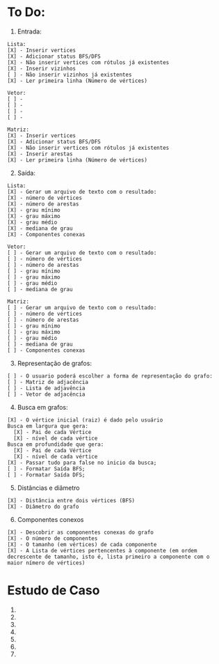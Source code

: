 # To Do:

  1. Entrada:

    Lista:
    [X] - Inserir vertices
    [X] - Adicionar status BFS/DFS
    [X] - Não inserir vertices com rótulos já existentes
    [X] - Inserir vizinhos
    [ ] - Não inserir vizinhos já existentes
    [X] - Ler primeira linha (Número de vértices)
    
    Vetor:
    [ ] - 
    [ ] - 
    [ ] - 
    [ ] - 

    Matriz:
    [X] - Inserir vertices
    [X] - Adicionar status BFS/DFS
    [X] - Não inserir vertices com rótulos já existentes
    [X] - Inserir arestas
    [X] - Ler primeira linha (Número de vértices)

  2. Saída:

    Lista:
    [X] - Gerar um arquivo de texto com o resultado:
    [X] - número de vértices
    [X] - número de arestas
    [X] - grau mínimo
    [X] - grau máximo
    [X] - grau médio
    [X] - mediana de grau
    [X] - Componentes conexas
    
    Vetor:
    [ ] - Gerar um arquivo de texto com o resultado:
    [ ] - número de vértices
    [ ] - número de arestas
    [ ] - grau mínimo
    [ ] - grau máximo
    [ ] - grau médio
    [ ] - mediana de grau

    Matriz:
    [ ] - Gerar um arquivo de texto com o resultado:
    [ ] - número de vértices
    [ ] - número de arestas
    [ ] - grau mínimo
    [ ] - grau máximo
    [ ] - grau médio
    [ ] - mediana de grau
    [ ] - Componentes conexas

  3. Representação de grafos:

    [ ] - O usuario poderá escolher a forma de representação do grafo:
    [ ] - Matriz de adjacência
    [ ] - Lista de adjavência
    [ ] - Vetor de adjacência

  4. Busca em grafos:

    [X] - O vértice inicial (raiz) é dado pelo usuário
    Busca em largura que gera:
      [X] - Pai de cada Vértice
      [X] - nível de cada vértice
    Busca em profundidade que gera:
      [X] - Pai de cada Vértice
      [X] - nível de cada vértice
    [X] - Passar tudo para false no inicio da busca;
    [ ] - Formatar Saída BFS;
    [ ] - Formatar Saída DFS;

  5. Distâncias e diâmetro

    [X] - Distância entre dois vértices (BFS)
    [X] - Diâmetro do grafo

  6. Componentes conexos

    [X] - Descobrir as componentes conexas do grafo
    [X] - O número de componentes
    [X] - O tamanho (em vértices) de cada componente
    [X] - A Lista de vértices pertencentes à componente (em ordem decrescente de tamanho, isto é, lista primeiro a componente com o maior nímero de vértices)
  
# Estudo de Caso

1. 
2. 
3. 
4. 
5. 
6. 
7. 